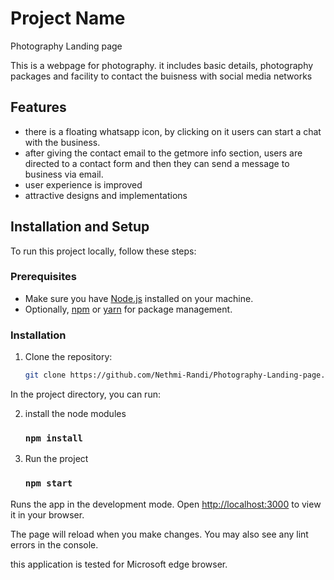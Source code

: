 # Project Name
Photography Landing page 

This is a webpage for photography. it includes basic details, photography packages and facility to contact the buisness with
social media networks 

## Features
- there is a floating whatsapp icon, by clicking on it users can start a chat with the business.
- after giving the contact email to the getmore info section, users are directed to a contact form and then they can send 
a message to business via email. 
- user experience is improved 
- attractive designs and implementations 

## Installation and Setup
To run this project locally, follow these steps:

### Prerequisites

- Make sure you have [Node.js](https://nodejs.org/) installed on your machine.
- Optionally, [npm](https://www.npmjs.com/) or [yarn](https://yarnpkg.com/) for package management.

### Installation

1. Clone the repository:

   ```bash
   git clone https://github.com/Nethmi-Randi/Photography-Landing-page.git

In the project directory, you can run:

2. install the node modules 

    ### `npm install`

3. Run the project 

    ### `npm start`

Runs the app in the development mode.
Open [http://localhost:3000](http://localhost:3000) to view it in your browser.

The page will reload when you make changes.
You may also see any lint errors in the console.

this application is tested for Microsoft edge browser. 



